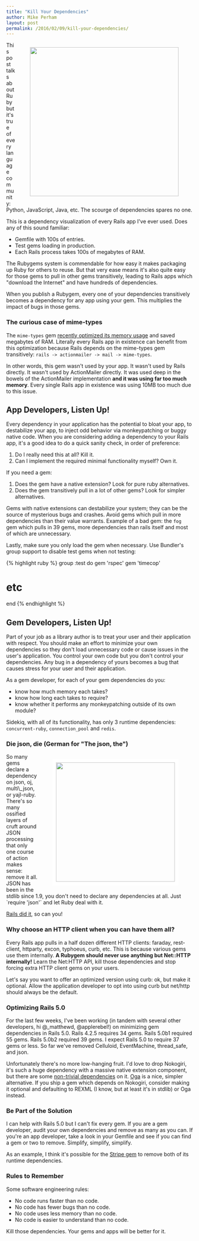 ```yaml
---
title: "Kill Your Dependencies"
author: Mike Perham
layout: post
permalink: /2016/02/09/kill-your-dependencies/
---
```


<figure style="float: right;">
  <img style="border: solid white 0px;" src="http://wookiehangover.github.io/dependency-injection-for-fun-and-profit/img/dependency-graph2.png" width="400px" />
</figure>

This post talks about Ruby but it's true of every language community: Python, JavaScript, Java, etc.  The scourge of dependencies spares no one.

This is a dependency visualization of every Rails app I've ever used.  Does any of this
sound familiar:

* Gemfile with 100s of entries.
* Test gems loading in production.
* Each Rails process takes 100s of megabytes of RAM.

The Rubygems system is commendable for how easy it makes packaging up
Ruby for others to reuse.  But that very ease means it's also quite easy for
those gems to pull in other gems transitively, leading to Rails apps
which "download the Internet" and have hundreds of dependencies.

When you publish a Rubygem, every one of your dependencies transitively
becomes a dependency for any app using your gem.  This multiplies the
impact of bugs in those gems.

### The curious case of mime-types

The `mime-types` gem [recently optimized its memory usage](https://github.com/mime-types/ruby-mime-types/issues/94)
and saved megabytes of RAM.
Literally every Rails app in existence can benefit from this optimization because Rails depends on
the mime-types gem transitively: `rails -> actionmailer -> mail -> mime-types`.

In other words, this gem wasn't used by your app.  It wasn't used by Rails
directly.  It wasn't used by ActionMailer directly.  It was used deep in the bowels of the ActionMailer
implementation **and it was using far too much memory**.  Every single
Rails app in existence was using 10MB too much due to this issue.

## App Developers, Listen Up!

Every dependency in your application has the potential to bloat your
app, to destabilize your app, to inject odd behavior via monkeypatching
or buggy native code.
When you are considering adding a dependency to your Rails app, it's a
good idea to do a quick sanity check, in order of preference:

1. Do I really need this at all?  Kill it.
1. Can I implement the required minimal functionality myself?  Own it.

If you need a gem:

1. Does the gem have a native extension?  Look for pure ruby alternatives.
1. Does the gem transitively pull in a lot of other gems?  Look for
   simpler alternatives.

Gems with native extensions can destabilize your system; they can be
the source of mysterious bugs and crashes.  Avoid gems which pull in more
dependencies than their value warrants.  Example of a bad gem: the
`fog` gem which pulls in 39 gems, more dependencies than rails itself
and most of which are unnecessary.

Lastly, make sure you only load the gem when necessary.  Use Bundler's
group support to disable test gems when not testing:

{% highlight ruby %}
group :test do
  gem 'rspec'
  gem 'timecop'
  # etc
end
{% endhighlight %}

## Gem Developers, Listen Up!

Part of your job as a library author is to treat your user and their
application with respect.  You should make an effort to minimize your
own dependencies so they don't load unnecessary code or cause issues in the user's application.
You control your own code but you don't control your dependencies.  Any
bug in a dependency of yours becomes a bug that causes stress for your user and
their application.

As a gem developer, for each of your gem dependencies do you:

* know how much memory each takes?
* know how long each takes to require?
* know whether it performs any monkeypatching outside of its own module?

Sidekiq, with all of its functionality, has only 3 runtime dependencies:
`concurrent-ruby`, `connection_pool` and `redis`.

### Die json, die (German for "The json, the")

<figure style="float: right;">
  <img style="border: solid white 10px;" src="http://41.media.tumblr.com/tumblr_lh4z0xSXsx1qbohddo1_500.jpg" width="320px" />
</figure>
So many gems declare a dependency on json, oj, multi\_json, or yajl-ruby.
There's so many ossified layers of cruft around JSON
processing that only one course of action makes sense: remove it all.
JSON has been in the stdlib since 1.9, you don't need to declare any dependencies at all.
Just `require 'json'` and let Ruby deal with it.

[Rails did it](https://github.com/rails/rails/pull/23453), so can you!

### Why choose an HTTP client when you can have them all?

Every Rails app pulls in a half dozen different HTTP clients: faraday, rest-client,
httparty, excon, typhoeus, curb, etc.  This is because various gems use them internally.
**A Rubygem should never use anything but Net::HTTP internally!**
Learn the Net:HTTP API, kill those dependencies and stop forcing extra HTTP client gems on your users.

Let's say you want to offer an optimized version using curb: ok, but make it
optional.  Allow the application developer to opt into using curb but
net/http should always be the default.

### Optimizing Rails 5.0

For the last few weeks, I've been working (in tandem with several other
developers, hi @\_matthewd, @applerebel!) on minimizing gem dependencies
in Rails 5.0.  Rails 4.2.5 requires 34 gems.  Rails 5.0b1 required 55 gems.
Rails 5.0b2 required 39 gems.  I expect Rails 5.0 to require 37 gems or
less.  So far we've removed Celluloid, EventMachine, thread\_safe, and json.

Unfortunately there's no more low-hanging fruit.  I'd love to drop
Nokogiri, it's such a huge dependency with a massive native extension component,
but there are some [non-trivial dependencies](https://github.com/flavorjones/loofah/issues/100) on it.
[Oga](https://github.com/YorickPeterse/oga) is a nice, simpler alternative.  If you
ship a gem which depends on Nokogiri, consider making it optional and defaulting to REXML (I know, but
at least it's in stdlib) or Oga instead.

### Be Part of the Solution

I can help with Rails 5.0 but I can't fix every gem.  If you are a gem developer,
audit your own dependencies and remove as many as you can.
If you're an app developer, take a look in your
Gemfile and see if you can find a gem or two to remove.
Simplify, simplify, simplify.

As an example, I think it's possible for the [Stripe gem](https://github.com/stripe/stripe-ruby/blob/master/stripe.gemspec#L16) to remove both of its runtime dependencies.

### Rules to Remember

Some software engineering rules:

* No code runs faster than no code.
* No code has fewer bugs than no code.
* No code uses less memory than no code.
* No code is easier to understand than no code.

Kill those dependencies.  Your gems and apps will be better for it.
